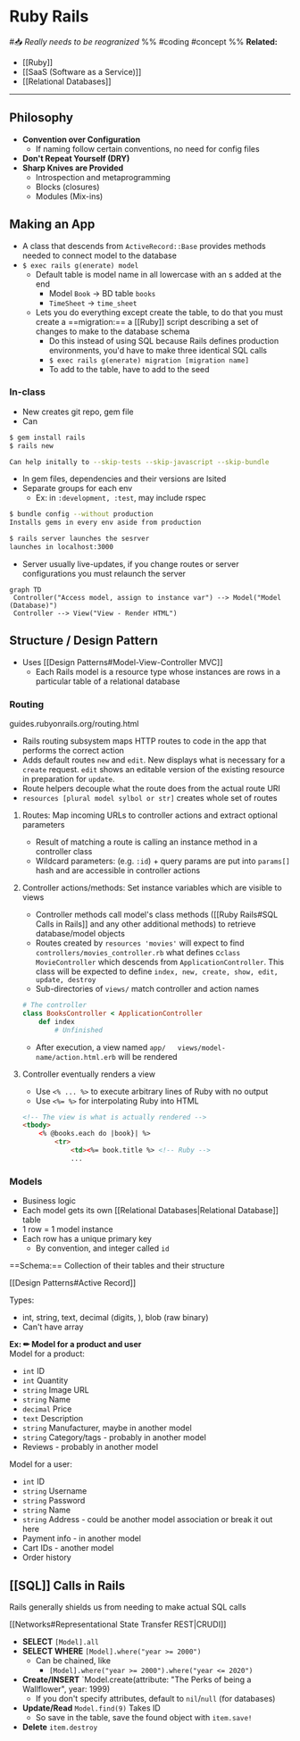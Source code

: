 # Ruby Rails
#📥 *Really needs to be reogranized*
%%
#coding 
#concept
%%
**Related:**
-  [[Ruby]]
-  [[SaaS (Software as a Service)]]
-  [[Relational Databases]]

---

## Philosophy
- **Convention over Configuration**
	- If naming follow certain conventions, no need for config files
- **Don't Repeat Yourself (DRY)**
- **Sharp Knives are Provided**
	- Introspection and metaprogramming
	- Blocks (closures)
	- Modules (Mix-ins)

## Making an App
- A class that descends from `ActiveRecord::Base` provides methods needed to connect model to the database
- `$ exec rails g(enerate) model`
	- Default table is model name in all lowercase with an s added at the end
		- Model `Book` -> BD table `books`
		- `TimeSheet` -> `time_sheet`
	- Lets you do everything except create the table, to do that you must create a ==migration:== a [[Ruby]] script describing a set of changes to make to the database schema
		- Do this instead of using SQL because Rails defines production environments, you'd have to make three identical SQL calls 
		- `$ exec rails g(enerate) migration [migration name]`
		- To add to the table, have to add to the seed

### In-class
- New creates git repo, gem file
- Can

```Bash
$ gem install rails
$ rails new

Can help initally to --skip-tests --skip-javascript --skip-bundle
```

- In gem files, dependencies and their versions are lsited
- Separate groups for each env
	- Ex: in `:development, :test`, may include rspec

```Bash
$ bundle config --without production
Installs gems in every env aside from production

$ rails server launches the sesrver
launches in localhost:3000
```

- Server usually live-updates, if you change routes or server configurations you must relaunch the server 


```mermaid
graph TD
 Controller("Access model, assign to instance var") --> Model("Model (Database)")
 Controller --> View("View - Render HTML")
```

## Structure / Design Pattern
- Uses [[Design Patterns#Model-View-Controller MVC]]
	- Each Rails model is a resource type whose instances are rows in a particular table of a relational database 

### Routing
guides.rubyonrails.org/routing.html

- Rails routing subsystem maps HTTP routes to code in the app that performs the correct action
- Adds default routes `new` and `edit`. New displays what is necessary for a `create` request. `edit` shows an editable version of the existing resource in preparation for `update`.
- Route helpers decouple what the route does from the actual route URI
- `resources [plural model sylbol or str]` creates whole set of routes

1. Routes: Map incoming URLs to controller actions and extract optional parameters 
	- Result of matching a route is calling an instance method in a controller class
	- Wildcard parameters: (e.g. `:id`) + query params are put into `params[]` hash and are accessible in controller actions 
2. Controller actions/methods: Set instance variables which are visible to views 
	- Controller methods call model's class methods ([[Ruby Rails#SQL Calls in Rails]] and any other additional methods) to retrieve database/model objects
	- Routes created by `resources 'movies'` will expect to find `controllers/movies_controller.rb` what defines c`class MovieController` which descends from `ApplicationController`. This class will be expected to define `index, new, create, show, edit, update, destroy`
	- Sub-directories of `views/` match controller and action names
	```Ruby
	# The controller
	class BooksController < ApplicationController
		def index
			# Unfinished
	```
	- After execution, a view named `app/  
views/model-name/action.html.erb` will be rendered
	
3. Controller eventually renders a view 
	- Use `<% ... %>` to execute arbitrary lines of Ruby with no output
	- Use `<%= %>` for interpolating Ruby into HTML
	```HTML
	<!-- The view is what is actually rendered -->
	<tbody>
		<% @books.each do |book}| %>
			<tr>
				<td><%= book.title %> <!-- Ruby -->
				...
	```


### Models
- Business logic 
- Each model gets its own [[Relational Databases|Relational Database]] table
- 1 row = 1 model instance
- Each row has a unique primary key
	- By convention, and integer called `id`

==Schema:== Collection of their tables and their structure 

 [[Design Patterns#Active Record]] 
 
Types:
- int, string, text, decimal (digits, ), blob (raw binary)
- Can't have array 
 
 **Ex: ✏ Model for a product and user**  
 Model for a product:
 - `int` ID
 - `int` Quantity
 - `string` Image URL
 - `string` Name
 - `decimal` Price
 - `text` Description
 - `string` Manufacturer, maybe in another model
 - `string` Category/tags - probably in another model
 - Reviews - probably in another model

Model for a user:
- `int` ID
- `string` Username
- `string` Password
- `string` Name
- `string` Address - could be another model association or break it out here
- Payment info - in another model
- Cart IDs - another model
- Order history

## [[SQL]] Calls in Rails
Rails generally shields us from needing to make actual SQL calls

[[Networks#Representational State Transfer REST|CRUDI]]
- **SELECT** `[Model].all`
- **SELECT WHERE** `[Model].where("year >= 2000")`
	- Can be chained, like
		- `[Model].where("year >= 2000").where("year <= 2020")`
- **Create/INSERT** `Model.create(attribute: "The Perks of being a Wallflower", year: 1999)
	- If you don't specify attributes, default to `nil`/`null` (for databases)
- **Update/Read** `Model.find(9)` Takes ID
	- So save in the table, save the found object with `item.save!`
- **Delete** `item.destroy`
